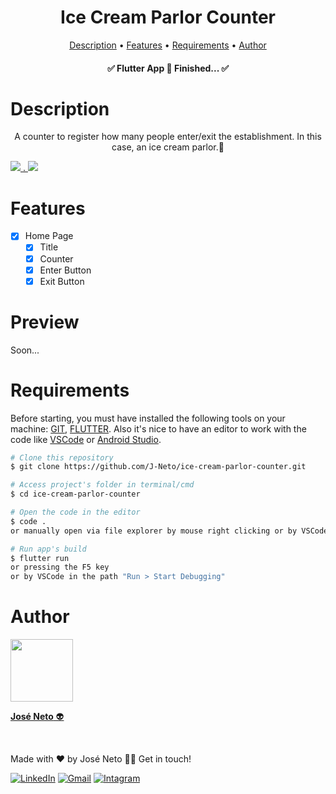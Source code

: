 <h1 align="center">Ice Cream Parlor Counter</h1>

<p align="center">
 <a href="#description">Description</a> •
 <a href="#features">Features</a> • 
 <a href="#requirements">Requirements</a> • 
 <a href="#author">Author</a>
</p>

<h4 align="center"> 
	✅  Flutter App 🚀 Finished...  ✅
</h4>

Description
=======================
<p align="center">A counter to register how many people enter/exit the establishment. In this case, an ice cream parlor.🍦</p>

<a href="https://flutter.dev/">
    <img src="https://img.shields.io/static/v1?label=Framework&message=Flutter&color=02569B&style=for-the-badge&logo=ghost" /> . 
</a>
<a href="https://dart.dev/">
    <img src="https://img.shields.io/static/v1?label=Language&message=Dart&color=0175C2&style=for-the-badge&logo=ghost" />
</a>
<p></p>

Features
=======================
- [x] Home Page
    - [x] Title
    - [x] Counter
    - [x] Enter Button
    - [x] Exit Button

Preview
=======================
Soon...

Requirements
=======================
Before starting, you must have installed the following tools on your machine: [GIT](https://git-scm.com/downloads), [FLUTTER](https://flutter.dev/docs/get-started/install). Also it's nice to have an editor to work with the code like [VSCode](https://code.visualstudio.com/) or [Android Studio](https://developer.android.com/studio).

```bash
# Clone this repository
$ git clone https://github.com/J-Neto/ice-cream-parlor-counter.git

# Access project's folder in terminal/cmd
$ cd ice-cream-parlor-counter

# Open the code in the editor
$ code .
or manually open via file explorer by mouse right clicking or by VSCode on the path "File > Open Folder > [Find the folder "ice-cream-parlor-counter"] > Open"

# Run app's build
$ flutter run
or pressing the F5 key
or by VSCode in the path "Run > Start Debugging"
```

Author
=======================
<a href="https://https://github.com/J-Neto"><img src="https://avatars.githubusercontent.com/u/49914443?v=4" width="100px;" alt=""/><br><p><b>José Neto</b> 👽</p></a><br>

Made with ❤️ by José Neto 👋🏽 Get in touch!

<a href="https://www.linkedin.com/in/jos%C3%A9-neto-299920152/"> <img src="https://img.shields.io/badge/LinkedIn-%230A66C2?style=for-the-badge&logo=linkedin&logoColor=white" alt="LinkedIn"></a> 
<a href="mailto:ribeirojoseph44@gmail.com"> <img src="https://img.shields.io/badge/Gmail-%23C5221E?style=for-the-badge&logo=gmail&logoColor=white" alt="Gmail"></a> 
<a href="https://www.instagram.com/neto._ribeiro/"> <img src="https://img.shields.io/badge/instagram-%23FE2973.svg?&style=for-the-badge&logo=instagram&logoColor=white" alt="Intagram"></a>